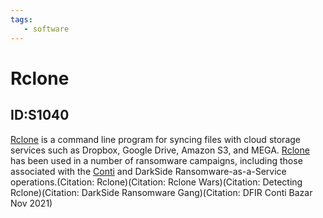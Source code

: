```yaml
---
tags:
   - software
---
```

# Rclone
## ID:S1040
[Rclone](/mitre/software/S1040) is a command line program for syncing files with cloud storage services such as Dropbox, Google Drive, Amazon S3, and MEGA. [Rclone](/mitre/software/S1040) has been used in a number of ransomware campaigns, including those associated with the [Conti](/mitre/software/S0575) and DarkSide Ransomware-as-a-Service operations.(Citation: Rclone)(Citation: Rclone Wars)(Citation: Detecting Rclone)(Citation: DarkSide Ransomware Gang)(Citation: DFIR Conti Bazar Nov 2021)
